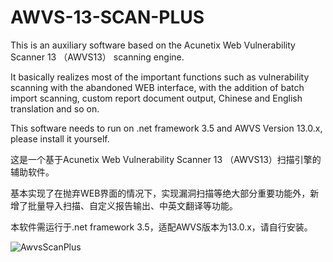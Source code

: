 # AWVS-13-SCAN-PLUS

This is an auxiliary software based on the Acunetix Web Vulnerability Scanner 13 （AWVS13） scanning engine.

It basically realizes most of the important functions such as vulnerability scanning with the abandoned WEB interface, with the addition of batch import scanning, custom report document output, Chinese and English translation and so on.

This software needs to run on .net framework 3.5 and AWVS Version 13.0.x, please install it yourself.

这是一个基于Acunetix Web Vulnerability Scanner 13 （AWVS13）扫描引擎的辅助软件。

基本实现了在抛弃WEB界面的情况下，实现漏洞扫描等绝大部分重要功能外，新增了批量导入扫描、自定义报告输出、中英文翻译等功能。

本软件需运行于.net framework 3.5，适配AWVS版本为13.0.x，请自行安装。

![AwvsScanPlus](https://github.com/x364e3ab6/AWVS-13-SCAN-PLUS/blob/main/AwvsScanPlus.png?raw=true)
